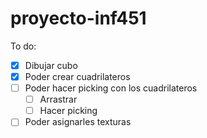 # proyecto-inf451

To do:
- [x] Dibujar cubo
- [x] Poder crear cuadrilateros
- [ ] Poder hacer picking con los cuadrilateros
    - [ ] Arrastrar
    - [ ] Hacer picking
- [ ] Poder asignarles texturas
